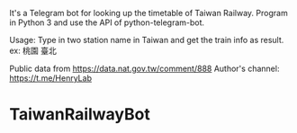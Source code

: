 It's a Telegram bot for looking up the timetable of Taiwan Railway.
Program in Python 3 and use the API of python-telegram-bot.

Usage:
Type in two station name in Taiwan and get the train info as result.
ex:
桃園 臺北

Public data from https://data.nat.gov.tw/comment/888
Author's channel: https://t.me/HenryLab
# TaiwanRailwayBot
